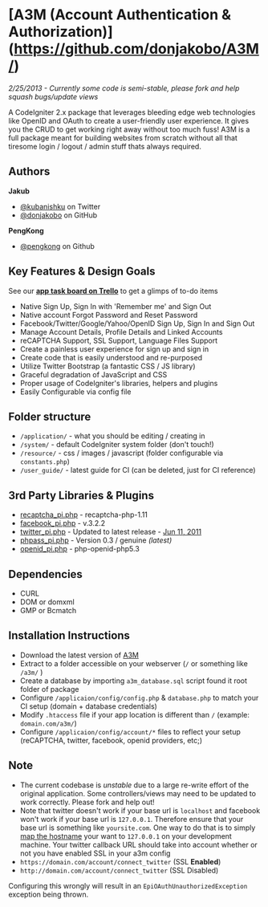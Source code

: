 # [A3M (Account Authentication & Authorization)] (https://github.com/donjakobo/A3M/)
_2/25/2013 - Currently some code is semi-stable, please fork and help squash bugs/update views_

A CodeIgniter 2.x package that leverages bleeding edge web technologies like OpenID and OAuth to create a user-friendly user experience. It gives you the CRUD to get working right away without too much fuss! A3M is a full package meant for building websites from scratch without all that tiresome login / logout / admin stuff thats always required.

## Authors

**Jakub**   			
+ [@kubanishku](https://twitter.com/kubanishku/) on Twitter    
+ [@donjakobo](https://github.com/donjakobo) on GitHub   
	
**PengKong**   
+ [@pengkong](https://github.com/pengkong) on Github   
		
## Key Features & Design Goals

See our **[app task board on Trello](https://trello.com/board/a3m/512c08b874b855f26200e690)** to get a glimps of to-do items

* Native Sign Up, Sign In with 'Remember me' and Sign Out  
* Native account Forgot Password and Reset Password  
* Facebook/Twitter/Google/Yahoo/OpenID Sign Up, Sign In and Sign Out  
* Manage Account Details, Profile Details and Linked Accounts  
* reCAPTCHA Support, SSL Support, Language Files Support  
* Create a painless user experience for sign up and sign in  
* Create code that is easily understood and re-purposed  
* Utilize Twitter Bootstrap (a fantastic CSS / JS library)  
* Graceful degradation of JavaScript and CSS  
* Proper usage of CodeIgniter's libraries, helpers and plugins  
* Easily Configurable via config file  

## Folder structure  

* `/application/` - what you should be editing / creating in    
* `/system/` - default CodeIgniter system folder (don't touch!)   
* `/resource/` - css / images / javascript (folder configurable via `constants.php`)   
* `/user_guide/` - latest guide for CI (can be deleted, just for CI reference)

## 3rd Party Libraries & Plugins

* [recaptcha_pi.php](http://code.google.com/p/recaptcha/) - recaptcha-php-1.11
* [facebook_pi.php](https://github.com/facebook/php-sdk/) - v.3.2.2 
* [twitter_pi.php](https://github.com/jmathai/twitter-async) - Updated to latest release - [Jun 11, 2011](https://github.com/jmathai/twitter-async/commits/master)  
* [phpass_pi.php](http://www.openwall.com/phpass/) - Version 0.3 / genuine _(latest)_ 
* [openid_pi.php](http://sourcecookbook.com/en/recipes/60/janrain-s-php-openid-library-fixed-for-php-5-3-and-how-i-did-it) - php-openid-php5.3  

## Dependencies

* CURL
* DOM or domxml 
* GMP or Bcmatch

## Installation Instructions

+ Download the latest version of [A3M](https://github.com/donjakobo/A3M/)
+ Extract to a folder accessible on your webserver (`/` or something like `/a3m/` )  
+ Create a database by importing `a3m_database.sql` script found it root folder of package  
+ Configure `/applicaion/config/config.php` & `database.php` to match your CI setup (domain + database credentials)  
+ Modify `.htaccess` file if your app location is different than `/` (example: `domain.com/a3m/`)  
+ Configure `/applicaion/config/account/*` files to reflect your setup (reCAPTCHA, twitter, facebook, openid providers, etc;)

## Note
+ The current codebase is _unstable_ due to a large re-write effort of the original application. Some controllers/views may need to be updated to work correctly. Please fork and help out!
+ Note that twitter doesn't work if your base url is `localhost` and facebook won't work if your base url is `127.0.0.1`. Therefore ensure that your base url is something like `yoursite.com`. One way to do that is to simply [map the hostname](http://en.wikipedia.org/wiki/Hosts_%28file%29) your want to `127.0.0.1` on your development machine.
Your twitter callback URL should take into account whether or not you have enabled SSL in your a3m config   
 + `https://domain.com/account/connect_twitter` (SSL **Enabled**) 
 + `http://domain.com/account/connect_twitter` (SSL Disabled) 

Configuring this wrongly will result in an `EpiOAuthUnauthorizedException` exception being thrown.

